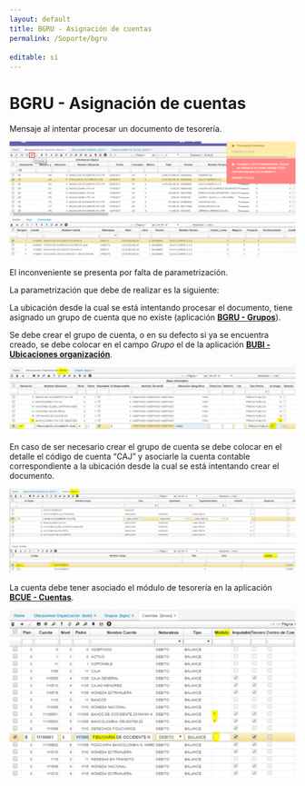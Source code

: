 ```yaml
---
layout: default
title: BGRU - Asignación de cuentas
permalink: /Soporte/bgru

editable: si
---
```


# BGRU - Asignación de cuentas

Mensaje al intentar procesar un documento de tesorería.  

![](bgru.png)

El inconveniente se presenta por falta de parametrización.  

La parametrización que debe de realizar es la siguiente:  

La ubicación desde la cual se está intentando procesar el documento, tiene asignado un grupo de cuenta que no existe (aplicación [**BGRU - Grupos**](http://docs.oasiscom.com/Operacion/common/bcuenta/bgru)).  

Se debe crear el grupo de cuenta, o en su defecto si ya se encuentra creado, se debe colocar en el campo _Grupo_ el de la aplicación [**BUBI - Ubicaciones organización**](http://docs.oasiscom.com/Operacion/common/borgan/bubi).  

![](bgru1.png)

En caso de ser necesario crear el grupo de cuenta se debe colocar en el detalle el código de cuenta “CAJ” y asociarle la cuenta contable correspondiente a la ubicación desde la cual se está intentando crear el documento.  

![](bgru2.png)

La cuenta debe tener asociado el módulo de tesorería en la aplicación [**BCUE - Cuentas**](http://docs.oasiscom.com/Operacion/common/bcuenta/bcue).  

![](bgru3.png)


